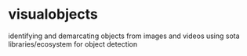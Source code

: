 # visualobjects

identifying and demarcating objects from images and videos using sota libraries/ecosystem for object detection
